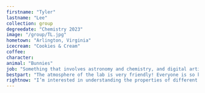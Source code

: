 ```yaml
---
firstname: "Tyler"
lastname: "Lee"
collection: group
degreedate: "Chemistry 2023"
image: "/group/TL.jpg"
hometown: "Arlington, Virginia"
icecream: "Cookies & Cream"
coffee:
character:
animal: "Bunnies"
job: "Something that involves astronomy and chemistry, and digital artist on the side"
bestpart: "The atmosphere of the lab is very friendly! Everyone is so kind and willing to work with you."
rightnow: "I’m interested in understanding the properties of different kinds of paints and making paint samples. I’ve always been fascinated by art conservation techniques, and since art is a big part of who I am, this area of research really stands out to me. I am very excited to get more involved with the lab in the coming semester!"
---
```

